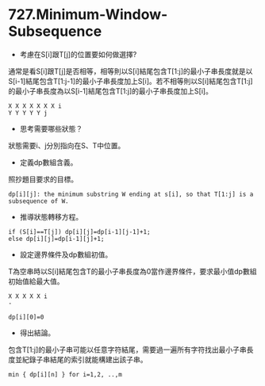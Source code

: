 # 727.Minimum-Window-Subsequence

- 考慮在S[i]跟T[j]的位置要如何做選擇?

通常是看S[i]跟T[j]是否相等，相等則以S[i]結尾包含T[1:j]的最小子串長度就是以S[i-1]結尾包含T[1:j-1]的最小子串長度加上S[i]。若不相等則以S[i]結尾包含T[1:j]的最小子串長度為以S[i-1]結尾包含T[1:j]的最小子串長度加上S[i]。

```
X X X X X X X i
Y Y Y Y Y j
```

- 思考需要哪些狀態？

狀態需要i、j分別指向在S、T中位置。

- 定義dp數組含義。

照抄題目要求的目標。

```
dp[i][j]: the minimum substring W ending at s[i], so that T[1:j] is a subsequence of W.
```

- 推導狀態轉移方程。

```
if (S[i]==T[j]) dp[i][j]=dp[i-1][j-1]+1;
else dp[i][j]=dp[i-1][j]+1;
```

- 設定邊界條件及dp數組初值。

T為空串時以S[i]結尾包含T的最小子串長度為0當作邊界條件，要求最小值dp數組初始值給最大值。

```
X X X X X i
-

dp[i][0]=0
```

- 得出結論。

包含T[1:j]的最小子串可能以任意字符結尾，需要過一遍所有字符找出最小子串長度並紀錄子串結尾的索引就能構建出該子串。

```
min { dp[i][n] } for i=1,2, ..,m
```

